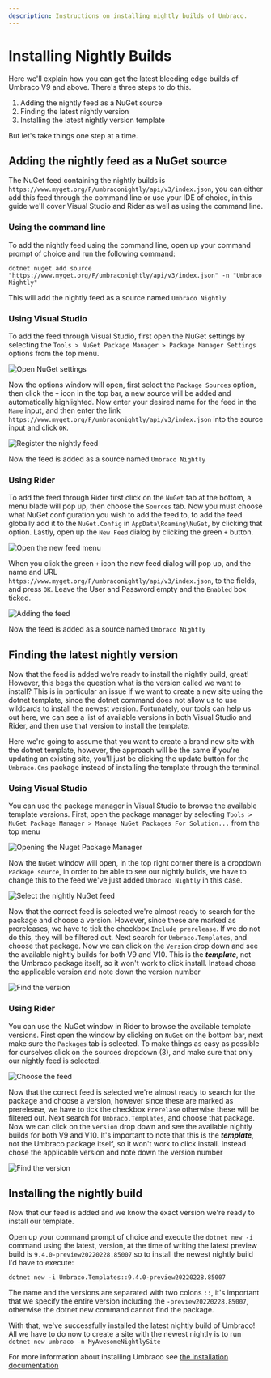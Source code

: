 ```yaml
---
description: Instructions on installing nightly builds of Umbraco.
---
```


# Installing Nightly Builds

Here we'll explain how you can get the latest bleeding edge builds of Umbraco V9 and above. There's three steps to do this.

1. Adding the nightly feed as a NuGet source
2. Finding the latest nightly version
3. Installing the latest nightly version template

But let's take things one step at a time.

## Adding the nightly feed as a NuGet source

The NuGet feed containing the nightly builds is `https://www.myget.org/F/umbraconightly/api/v3/index.json`, you can either add this feed through the command line or use your IDE of choice, in this guide we'll cover Visual Studio and Rider as well as using the command line.

### Using the command line

To add the nightly feed using the command line, open up your command prompt of choice and run the following command:

```
dotnet nuget add source "https://www.myget.org/F/umbraconightly/api/v3/index.json" -n "Umbraco Nightly"
```

This will add the nightly feed as a source named `Umbraco Nightly`

### Using Visual Studio

To add the feed through Visual Studio, first open the NuGet settings by selecting the `Tools > NuGet Package Manager > Package Manager Settings` options from the top menu.

![Open NuGet settings](../../../../../10/umbraco-cms/fundamentals/setup/install/images/VS/open-nuget-setttings.jpg)

Now the options window will open, first select the `Package Sources` option, then click the `+` icon in the top bar, a new source will be added and automatically highlighted. Now enter your desired name for the feed in the `Name` input, and then enter the link `https://www.myget.org/F/umbraconightly/api/v3/index.json` into the source input and click `OK`.

![Register the nightly feed](../../../../../10/umbraco-cms/fundamentals/setup/install/images/VS/registering-nightly-feed.jpg)

Now the feed is added as a source named `Umbraco Nightly`

### Using Rider

To add the feed through Rider first click on the `NuGet` tab at the bottom, a menu blade will pop up, then choose the `Sources` tab. Now you must choose what NuGet configuration you wish to add the feed to, to add the feed globally add it to the `NuGet.Config` in `AppData\Roaming\NuGet`, by clicking that option. Lastly, open up the `New Feed` dialog by clicking the green `+` button.

![Open the new feed menu](../../../../../10/umbraco-cms/fundamentals/setup/install/images/Rider/open-add-feed.jpg)

When you click the green `+` icon the new feed dialog will pop up, and the name and URL `https://www.myget.org/F/umbraconightly/api/v3/index.json`, to the fields, and press `OK`. Leave the User and Password empty and the `Enabled` box ticked.

![Adding the feed](../../../../../10/umbraco-cms/fundamentals/setup/install/images/Rider/add-the-feed.jpg)

Now the feed is added as a source named `Umbraco Nightly`

## Finding the latest nightly version

Now that the feed is added we're ready to install the nightly build, great! However, this begs the question what is the version called we want to install? This is in particular an issue if we want to create a new site using the dotnet template, since the dotnet command does not allow us to use wildcards to install the newest version. Fortunately, our tools can help us out here, we can see a list of available versions in both Visual Studio and Rider, and then use that version to install the template.

Here we're going to assume that you want to create a brand new site with the dotnet template, however, the approach will be the same if you're updating an existing site, you'll just be clicking the update button for the `Umbraco.Cms` package instead of installing the template through the terminal.

### Using Visual Studio

You can use the package manager in Visual Studio to browse the available template versions. First, open the package manager by selecting `Tools > NuGet Package Manager > Manage NuGet Packages For Solution...` from the top menu

![Opening the Nuget Package Manager](../../../../../10/umbraco-cms/fundamentals/setup/install/images/VS/open-nuget-package-manager.jpg)

Now the `NuGet` window will open, in the top right corner there is a dropdown `Package source`, in order to be able to see our nightly builds, we have to change this to the feed we've just added `Umbraco Nightly` in this case.

![Select the nightly NuGet feed](../../../../../10/umbraco-cms/fundamentals/setup/install/images/VS/select-nuget-feed.jpg)

Now that the correct feed is selected we're almost ready to search for the package and choose a version. However, since these are marked as prereleases, we have to tick the checkbox `Include prerelease`. If we do not do this, they will be filtered out. Next search for `Umbraco.Templates`, and choose that package. Now we can click on the `Version` drop down and see the available nightly builds for both V9 and V10. This is the _**template**_, not the Umbraco package itself, so it won't work to click install. Instead chose the applicable version and note down the version number

![Find the version](../../../../../10/umbraco-cms/fundamentals/setup/install/images/VS/find-the-version.jpg)

### Using Rider

You can use the NuGet window in Rider to browse the available template versions. First open the window by clicking on `NuGet` on the bottom bar, next make sure the `Packages` tab is selected. To make things as easy as possible for ourselves click on the sources dropdown (3), and make sure that only our nightly feed is selected.

![Choose the feed](../../../../../10/umbraco-cms/fundamentals/setup/install/images/Rider/choose-the-feed.jpg)

Now that the correct feed is selected we're almost ready to search for the package and choose a version, however since these are marked as prerelease, we have to tick the checkbox `Prerelase` otherwise these will be filtered out. Next search for `Umbraco.Templates`, and choose that package. Now we can click on the `Version` drop down and see the available nightly builds for both V9 and V10. It's important to note that this is the _**template**_, not the Umbraco package itself, so it won't work to click install. Instead chose the applicable version and note down the version number

![Find the version](../../../../../10/umbraco-cms/fundamentals/setup/install/images/Rider/find-the-version.jpg)

## Installing the nightly build

Now that our feed is added and we know the exact version we're ready to install our template.

Open up your command prompt of choice and execute the `dotnet new -i` command using the latest, version, at the time of writing the latest preview build is `9.4.0-preview20220228.85007` so to install the newest nightly build I'd have to execute:

```
dotnet new -i Umbraco.Templates::9.4.0-preview20220228.85007
```

The name and the versions are separated with two colons `::`, it's important that we specify the entire version including the `-preview20220228.85007`, otherwise the dotnet new command cannot find the package.

With that, we've successfully installed the latest nightly build of Umbraco! All we have to do now to create a site with the newest nightly is to run `dotnet new umbraco -n MyAwesomeNightlySite`

For more information about installing Umbraco see [the installation documentation](./)
